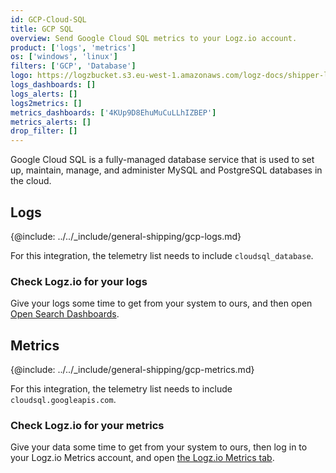 ```yaml
---
id: GCP-Cloud-SQL
title: GCP SQL
overview: Send Google Cloud SQL metrics to your Logz.io account.
product: ['logs', 'metrics']
os: ['windows', 'linux']
filters: ['GCP', 'Database']
logo: https://logzbucket.s3.eu-west-1.amazonaws.com/logz-docs/shipper-logos/gcpsql.png
logs_dashboards: []
logs_alerts: []
logs2metrics: []
metrics_dashboards: ['4KUp9D8EhuMuCuLLhIZBEP']
metrics_alerts: []
drop_filter: []
---
```



Google Cloud SQL is a fully-managed database service that is used to set up, maintain, manage, and administer MySQL and PostgreSQL databases in the cloud. 

## Logs

{@include: ../../_include/general-shipping/gcp-logs.md}   

For this integration, the telemetry list needs to include `cloudsql_database`.

### Check Logz.io for your logs

Give your logs some time to get from your system to ours, and then open [Open Search Dashboards](https://app.logz.io/#/dashboard/osd).

## Metrics

{@include: ../../_include/general-shipping/gcp-metrics.md}

For this integration, the telemetry list needs to include `cloudsql.googleapis.com`.

### Check Logz.io for your metrics

Give your data some time to get from your system to ours, then log in to your Logz.io Metrics account, and open [the Logz.io Metrics tab](https://app.logz.io/#/dashboard/metrics/).
